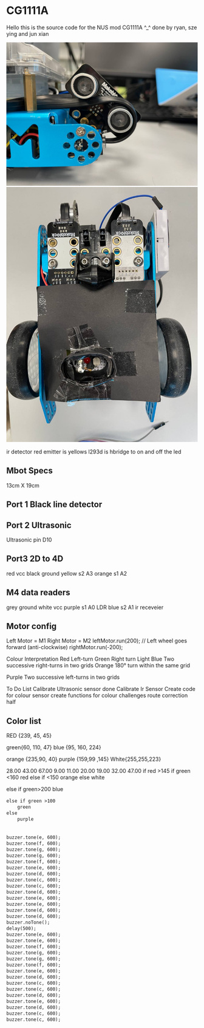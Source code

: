 # CG1111A

Hello this is the source code for the NUS mod CG1111A ^_^ done by ryan, sze ying and jun xian

![alt text](ultrasonic.jpeg)
![alt text](mbotunder.jpeg)


ir detector red
emitter is yellows
l293d is hbridge to on and off the led


## Mbot Specs 
13cm X 19cm 


## Port 1 Black line detector

## Port 2 Ultrasonic
Ultrasonic pin D10

## Port3 2D to 4D
red vcc
black ground
yellow s2 A3
orange s1 A2


## M4 data readers
grey ground
white vcc 
purple s1  A0 LDR
blue s2    A1  ir receveier


## Motor config
Left Motor = M1
Right Motor = M2
leftMotor.run(200); // Left wheel goes forward (anti-clockwise)
rightMotor.run(-200);

Colour Interpretation
Red Left-turn
Green Right turn
Light Blue Two successive right-turns in two grids
Orange 180° turn within the same grid



Purple Two successive left-turns in two grids

To Do List
Calibrate Ultrasonic sensor done
Calibrate Ir Sensor
Create code for colour sensor
create functions for colour challenges
route correction half


## Color list 
RED {239, 45, 45}

green{60, 110, 47}
blue {95, 160, 224}

orange {235,90, 40}
purple {159,99 ,145}
White{255,255,223}


28.00
43.00
67.00
9.00
11.00
20.00
19.00
32.00
47.00
if red >145
     if green <160
        red 
    else
        if <150
        orange 
            else
                white

else
    if green>200
        blue  
    
    else if green >100
        green
    else
        purple


    buzzer.tone(e, 600);
    buzzer.tone(f, 600);
    buzzer.tone(g, 600);
    buzzer.tone(g, 600);
    buzzer.tone(f, 600);
    buzzer.tone(e, 600);
    buzzer.tone(d, 600);
    buzzer.tone(c, 600);
    buzzer.tone(c, 600);
    buzzer.tone(d, 600);
    buzzer.tone(e, 600);
    buzzer.tone(e, 600);
    buzzer.tone(d, 600);
    buzzer.tone(d, 600);
    buzzer.noTone();
    delay(500);
    buzzer.tone(e, 600);
    buzzer.tone(e, 600);
    buzzer.tone(f, 600);
    buzzer.tone(g, 600);
    buzzer.tone(g, 600);
    buzzer.tone(f, 600);
    buzzer.tone(e, 600);
    buzzer.tone(d, 600);
    buzzer.tone(c, 600);
    buzzer.tone(c, 600);
    buzzer.tone(d, 600);
    buzzer.tone(e, 600);
    buzzer.tone(d, 600);
    buzzer.tone(c, 600);
    buzzer.tone(c, 600);